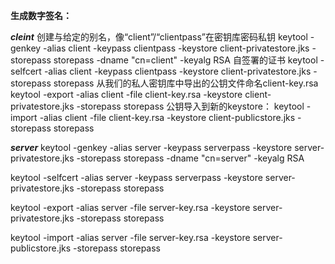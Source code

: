**生成数字签名：**

***cleint***
创建与给定的别名，像“client​​”/“clientpass”在密钥库密码私钥
keytool -genkey -alias client -keypass clientpass -keystore client-privatestore.jks -storepass storepass -dname "cn=client" -keyalg RSA
自签署的证书
keytool -selfcert -alias client -keypass clientpass -keystore client-privatestore.jks -storepass storepass 
从我们的私人密钥库中导出的公钥文件命名client-key.rsa
keytool -export -alias client -file client-key.rsa -keystore client-privatestore.jks -storepass storepass
 公钥导入到新的keystore：
keytool -import -alias client  -file client-key.rsa -keystore client-publicstore.jks -storepass storepass

***server***
keytool -genkey -alias server -keypass serverpass -keystore server-privatestore.jks -storepass storepass -dname "cn=server" -keyalg RSA

keytool -selfcert -alias server -keypass serverpass -keystore server-privatestore.jks -storepass storepass 

keytool -export -alias server -file server-key.rsa -keystore server-privatestore.jks -storepass storepass

keytool -import -alias server  -file server-key.rsa -keystore server-publicstore.jks -storepass storepass